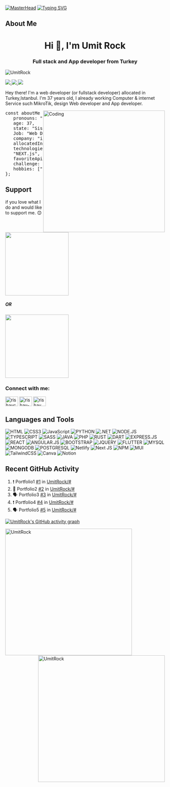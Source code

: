 [![MasterHead](https://user-images.githubusercontent.com/62628408/157836760-fcd8135e-7c17-4063-ad43-db139a9160db.gif)](https://UmitRock.com)
[![Typing SVG](https://readme-typing-svg.herokuapp.com?font=Roboto&duration=5400&color=5CB635&lines=Frontend+developer+building+ideas;Open+source)](https://git.io/typing-svg)
<!-- About Me -->
## About Me
<h1 align="center">Hi 👋, I'm Umit Rock</h1><h3 align="center">Full stack and App developer from Turkey</h3>
<p align="left"> <img src="https://komarev.com/ghpvc/?username=UmitRock&label=Profile%20views&color=0e75b6&style=flat" alt="UmitRock" /> </p>

<p align="left">
  <a href="https://www.twitter.com/UmitRock" target="_blank" rel="noreferrer">
    <img src="https://img.shields.io/twitter/follow/UmitRock?logo=twitter&style=for-the-badge&color=0077B5&labelColor=000000">
  </a>
  <a href="https://www.linkedin.com/in/UmitRock">
    <img src="https://img.shields.io/badge/LinkedIn-0077B5?style=for-the-badge&logo=linkedin&logoColor=white">
  </a>
  <a href="https://codepen.io/UmitRock"> 
    <img src="https://img.shields.io/badge/Codepen-000000?style=for-the-badge&logo=codepen&logoColor=white">
  </a>
</p>

<p>Hey there! I'm a web developer (or fullstack developer) allocated in Turkey,Istanbul. I'm 37 years old, I already working Computer & internet Service such MikroTik, design Web developer and App developer.</p>
<img align="right" alt="Coding" width="384" src="https://cdn.dribbble.com/users/1162077/screenshots/3848914/programmer.gif">

<pre>
const aboutMe = {
   pronouns: "he" | "him",
   age: 37,
   state: "Sisli",
   Job: "Web Developer" || "Full-Stack Developer",
   company: "infogates Company",
   allocatedIn: "Istanbul",
   technologiesUsedInWork: ["FrontEnd", "Mern Stack", "JavaScript",
   "NEXT.js", ".NET","Dart", "Python"],
   favoriteApiClient: "Insomnia",
   challenge: "I'm studying Dark, Java and doing a lot of research",
   hobbies: ["Study", "Gym", "Music", "Swimming"],
};
</pre>


## Support
if you love what I do and would like to support me. 😊 <br>

<a href="https://www.paypal.com/donate/?hosted_button_id=5CY9WQX2DPPHN"><img src="https://i.ibb.co/Z1sCpDd/paypal-donate.png" width="200" /></a><h5>OR</h5><img src="https://i.ibb.co/9gRc3dN/QR-code-paypal.png" width="200" />

<h3 align="left">Connect with me:</h3>
<p align="left">
<a href="https://twitter.com/UmitRock" target="blank"><img align="center" src="https://raw.githubusercontent.com/rahuldkjain/github-profile-readme-generator/master/src/images/icons/Social/twitter.svg" alt="rishavchanda" height="30" width="40" /></a>
<a href="https://linkedin.com/in/UmitRock" target="blank"><img align="center" src="https://raw.githubusercontent.com/rahuldkjain/github-profile-readme-generator/master/src/images/icons/Social/linked-in-alt.svg" alt="rishav-chanda-b89a791b3" height="30" width="40" /></a>
<a href="https://instagram.com/umitrockturk" target="blank"><img align="center" src="https://raw.githubusercontent.com/rahuldkjain/github-profile-readme-generator/master/src/images/icons/Social/instagram.svg" alt="rishav_chanda" height="30" width="40" /></a>
</p>

## Languages and Tools
![HTML](https://img.shields.io/badge/HTML5-E34F26?style=for-the-badge&logo=html5&logoColor=white) ![CSS3](https://img.shields.io/badge/css3-%231572B6.svg?style=for-the-badge&logo=css3&logoColor=white) ![JavaScript](https://img.shields.io/badge/javascript-%23323330.svg?style=for-the-badge&logo=javascript&logoColor=%23F7DF1E) ![PYTHON](https://img.shields.io/badge/Python-3776AB?style=for-the-badge&logo=python&logoColor=white) ![.NET](https://img.shields.io/badge/.NET-5C2D91?style=for-the-badge&logo=.net&logoColor=white) ![NODE.JS](https://img.shields.io/badge/Node.js-43853D?style=for-the-badge&logo=node.js&logoColor=white) ![TYPESCRIPT](https://img.shields.io/badge/TypeScript-007ACC?style=for-the-badge&logo=typescript&logoColor=white) ![SASS](https://img.shields.io/badge/Sass-CC6699?style=for-the-badge&logo=sass&logoColor=white) ![JAVA](https://img.shields.io/badge/Java-ED8B00?style=for-the-badge&logo=java&logoColor=white) ![PHP](https://img.shields.io/badge/PHP-777BB4?style=for-the-badge&logo=php&logoColor=white) ![RUST](https://img.shields.io/badge/Rust-000000?style=for-the-badge&logo=rust&logoColor=white) ![DART](https://img.shields.io/badge/Dart-0175C2?style=for-the-badge&logo=dart&logoColor=white) ![EXPRESS.JS](https://img.shields.io/badge/Express.js-404D59?style=for-the-badge) ![REACT](https://img.shields.io/badge/React-20232A?style=for-the-badge&logo=react&logoColor=61DAFB) ![ANGULAR.JS](https://img.shields.io/badge/AngularJS-E23237?style=for-the-badge&logo=angularjs&logoColor=white) ![BOOTSTRAP](https://img.shields.io/badge/Bootstrap-563D7C?style=for-the-badge&logo=bootstrap&logoColor=white) ![JQUERY](https://img.shields.io/badge/jQuery-0769AD?style=for-the-badge&logo=jquery&logoColor=white) ![FLUTTER](https://img.shields.io/badge/Flutter-02569B?style=for-the-badge&logo=flutter&logoColor=white) ![MYSQL](https://img.shields.io/badge/MySQL-00000F?style=for-the-badge&logo=mysql&logoColor=white) ![MONGODB](https://img.shields.io/badge/MongoDB-4EA94B?style=for-the-badge&logo=mongodb&logoColor=white) ![POSTGRESQL](https://img.shields.io/badge/PostgreSQL-316192?style=for-the-badge&logo=postgresql&logoColor=white) ![Netlify](https://img.shields.io/badge/netlify-%23000000.svg?style=for-the-badge&logo=netlify&logoColor=#00C7B7) ![Next JS](https://img.shields.io/badge/Next-black?style=for-the-badge&logo=next.js&logoColor=white) ![NPM](https://img.shields.io/badge/NPM-%23000000.svg?style=for-the-badge&logo=npm&logoColor=white) ![MUI](https://img.shields.io/badge/MUI-%230081CB.svg?style=for-the-badge&logo=material-ui&logoColor=white) ![TailwindCSS](https://img.shields.io/badge/tailwindcss-%2338B2AC.svg?style=for-the-badge&logo=tailwind-css&logoColor=white) ![Canva](https://img.shields.io/badge/Canva-%2300C4CC.svg?style=for-the-badge&logo=Canva&logoColor=white) ![Notion](https://img.shields.io/badge/Notion-%23000000.svg?style=for-the-badge&logo=notion&logoColor=white) 

## Recent GitHub Activity
<!--START_SECTION:activity-->
1. ❗️ Portfolio1 [#1](#) in [UmitRock/#](#)
2. 🎉 Portfolio2 [#2](#) in [UmitRock/#](#)
3. 🗣 Portfolio3 [#3](#) in [UmitRock/#](#)
4. ❗️ Portfolio4 [#4](#) in [UmitRock/#](#)
5. 🗣 Portfolio5 [#5](#) in [UmitRock/#](#)
<!--END_SECTION:activity-->

[![UmitRock's GitHub activity graph](https://activity-graph.herokuapp.com/graph?username=UmitRock&&theme=xcode)](https://github.com/UmitRock)

&nbsp;<img align="left" style=" width: 400px;" src="https://github-readme-stats.vercel.app/api?username=UmitRock&show_icons=true&locale=en&theme=tokyonight" alt="UmitRock" /><img align="right" style=" width: 400px;" src="https://github-readme-streak-stats.herokuapp.com/?user=UmitRock&&theme=tokyonight" alt="UmitRock" />
